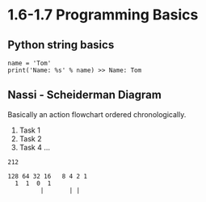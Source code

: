 # 1.6-1.7 Programming Basics

## Python string basics
```
name = 'Tom'
print('Name: %s' % name) >> Name: Tom
```

## Nassi - Scheiderman Diagram
Basically an action flowchart ordered chronologically.
1. Task 1
2. Task 2
3. Task 4
   ...

```
212

128 64 32 16   8 4 2 1
  1  1  0  1
         |       | |
